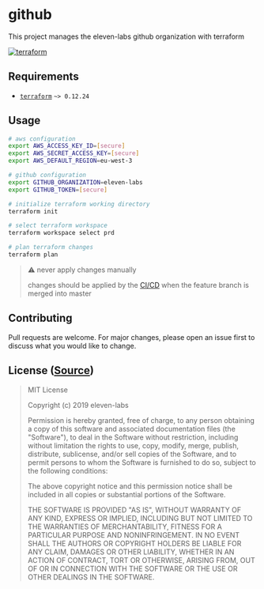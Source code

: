 # github

This project manages the eleven-labs github organization with terraform

[![terraform](https://github.com/eleven-labs/github/workflows/terraform/badge.svg?branch=master&event=push)](https://github.com/btp-force/tf-github/actions?query=workflow:terraform+branch:master)

## Requirements
- [`terraform`](https://www.terraform.io/downloads.html) `~> 0.12.24`

## Usage
```bash
# aws configuration
export AWS_ACCESS_KEY_ID=[secure]
export AWS_SECRET_ACCESS_KEY=[secure]
export AWS_DEFAULT_REGION=eu-west-3

# github configuration
export GITHUB_ORGANIZATION=eleven-labs
export GITHUB_TOKEN=[secure]

# initialize terraform working directory
terraform init

# select terraform workspace
terraform workspace select prd

# plan terraform changes
terraform plan
```

> :warning: never apply changes manually
>
> changes should be applied by the [CI/CD](https://github.com/btp-force/tf-github/actions?query=workflow:terraform) when the feature branch is merged into master

## Contributing
Pull requests are welcome. For major changes, please open an issue first to discuss what you would like to change.

## License ([Source](https://github.com/eleven-labs/github/blob/master/LICENSE))

> MIT License
>
> Copyright (c) 2019 eleven-labs
>
> Permission is hereby granted, free of charge, to any person obtaining a copy
> of this software and associated documentation files (the "Software"), to deal
> in the Software without restriction, including without limitation the rights
> to use, copy, modify, merge, publish, distribute, sublicense, and/or sell
> copies of the Software, and to permit persons to whom the Software is
> furnished to do so, subject to the following conditions:
>
> The above copyright notice and this permission notice shall be included in all
> copies or substantial portions of the Software.
>
> THE SOFTWARE IS PROVIDED "AS IS", WITHOUT WARRANTY OF ANY KIND, EXPRESS OR
> IMPLIED, INCLUDING BUT NOT LIMITED TO THE WARRANTIES OF MERCHANTABILITY,
> FITNESS FOR A PARTICULAR PURPOSE AND NONINFRINGEMENT. IN NO EVENT SHALL THE
> AUTHORS OR COPYRIGHT HOLDERS BE LIABLE FOR ANY CLAIM, DAMAGES OR OTHER
> LIABILITY, WHETHER IN AN ACTION OF CONTRACT, TORT OR OTHERWISE, ARISING FROM,
> OUT OF OR IN CONNECTION WITH THE SOFTWARE OR THE USE OR OTHER DEALINGS IN THE
> SOFTWARE.
